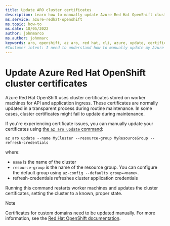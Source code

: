 ```yaml
---
title: Update ARO cluster certificates
description: Learn how to manually update Azure Red Hat OpenShift cluster certificates
ms.service: azure-redhat-openshift
ms.topic: how-to
ms.date: 10/05/2022
author: johnmarco
ms.author: johnmarc
keywords: aro, openshift, az aro, red hat, cli, azure, update, certificates
#Customer intent: I need to understand how to manually update my Azure Red Hat OpenShift cluster certificates.
---
```


# Update Azure Red Hat OpenShift cluster certificates

Azure Red Hat OpenShift uses cluster certificates stored on worker machines for API and application ingress. These certificates are normally updated in a transparent process during routine maintenance. In some cases, cluster certificates might fail to update during maintenance.

If you're experiencing certificate issues, you can manually update your certificates using [the `az aro update` command](/cli/azure/aro#az-aro-update):

```azurecli-interactive
az aro update --name MyCluster --resource-group MyResourceGroup --refresh-credentials
```
where:

* `name` is the name of the cluster
* `resource-group` is the name of the resource group. You can configure the default group using `az-config --defaults group=<name>`.
* refresh-credentials refreshes cluster application credentials

Running this command restarts worker machines and updates the cluster certificates, setting the cluster to a known, proper state. 

> [!NOTE]
> Certificates for custom domains need to be updated manually. For more information, see the [Red Hat OpenShift documentation](https://docs.openshift.com).
